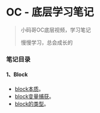 # OC - 底层学习笔记

> 小码哥OC底层视频，学习笔记
> 
> 慢慢学习，总会成长的

### 笔记目录

#### 1、Block
- [block本质](./block/block1/block1)。
- [block变量捕获](./block/block2/block2)。
- [block的类型](./block/block2/block3)。
